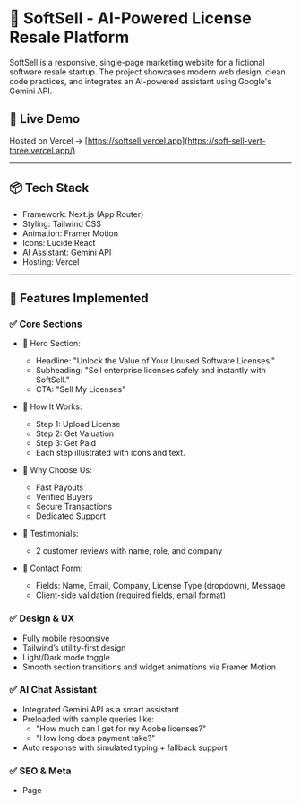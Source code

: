 # 🧠 SoftSell - AI-Powered License Resale Platform

SoftSell is a responsive, single-page marketing website for a fictional software resale startup. The project showcases modern web design, clean code practices, and integrates an AI-powered assistant using Google's Gemini API.

## 🚀 Live Demo
Hosted on Vercel → [https://softsell.vercel.app](https://soft-sell-vert-three.vercel.app/)

---

## 📦 Tech Stack

- Framework: Next.js (App Router)
- Styling: Tailwind CSS
- Animation: Framer Motion
- Icons: Lucide React
- AI Assistant: Gemini API
- Hosting: Vercel

---

## 🌟 Features Implemented

### ✅ Core Sections

- 🔹 Hero Section:
  - Headline: "Unlock the Value of Your Unused Software Licenses."
  - Subheading: "Sell enterprise licenses safely and instantly with SoftSell."
  - CTA: "Sell My Licenses"

- 🔹 How It Works:
  - Step 1: Upload License
  - Step 2: Get Valuation
  - Step 3: Get Paid
  - Each step illustrated with icons and text.

- 🔹 Why Choose Us:
  - Fast Payouts
  - Verified Buyers
  - Secure Transactions
  - Dedicated Support

- 🔹 Testimonials:
  - 2 customer reviews with name, role, and company

- 🔹 Contact Form:
  - Fields: Name, Email, Company, License Type (dropdown), Message
  - Client-side validation (required fields, email format)

### ✅ Design & UX

- Fully mobile responsive
- Tailwind’s utility-first design
- Light/Dark mode toggle
- Smooth section transitions and widget animations via Framer Motion

### ✅ AI Chat Assistant

- Integrated Gemini API as a smart assistant
- Preloaded with sample queries like:
  - "How much can I get for my Adobe licenses?"
  - "How long does payment take?"
- Auto response with simulated typing + fallback support

### ✅ SEO & Meta

- Page <title>, <meta> description & keywords
- Favicon included

---

## ⚙️ Project Structure

```
softsell-marketing/
├─ components/
│  ├─ hero.tsx
│  ├─ how-it-works.tsx
│  ├─ why-choose-us.tsx
│  ├─ testimonials.tsx
│  ├─ contact-form.tsx
│  ├─ chat-widget.tsx
|  ├─ chat-provider.tsx
│  └─ theme-toggle.tsx
├─ public/
│  └─ favicon.ico
├─ styles/
│  └─ globals.css
├─ app/
|  ├─ api/gemini/route.ts 
│  └─ page.tsx          ← Home page w/ sections
├─ tailwind.config.ts
├─ next.config.js
├─ .env.local           ← Gemini API key
└─ README.md
```


## ✨ Author

Made by Aman Paswan

[GitHub Repo](https://github.com/aman0603/softSell)
